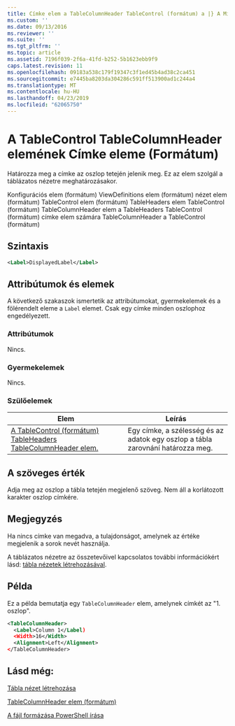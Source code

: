 ```yaml
---
title: Címke elem a TableColumnHeader TableControl (formátum) a |} A Microsoft Docs
ms.custom: ''
ms.date: 09/13/2016
ms.reviewer: ''
ms.suite: ''
ms.tgt_pltfrm: ''
ms.topic: article
ms.assetid: 7196f039-2f6a-41fd-b252-5b1623ebb9f9
caps.latest.revision: 11
ms.openlocfilehash: 09183a538c179f19347c3f1ed45b4ad38c2ca451
ms.sourcegitcommit: e7445ba8203da304286c591ff513900ad1c244a4
ms.translationtype: MT
ms.contentlocale: hu-HU
ms.lasthandoff: 04/23/2019
ms.locfileid: "62065750"
---
```

# <a name="label-element-for-tablecolumnheader-for-tablecontrol-format"></a>A TableControl TableColumnHeader elemének Címke eleme (Formátum)

Határozza meg a címke az oszlop tetején jelenik meg. Ez az elem szolgál a táblázatos nézetre meghatározásakor.

Konfigurációs elem (formátum) ViewDefinitions elem (formátum) nézet elem (formátum) TableControl elem (formátum) TableHeaders elem TableControl (formátum) TableColumnHeader elem a TableHeaders TableControl (formátum) címke elem számára TableColumnHeader a TableControl (formátum)

## <a name="syntax"></a>Szintaxis

```xml
<Label>DisplayedLabel</Label>

```

## <a name="attributes-and-elements"></a>Attribútumok és elemek

A következő szakaszok ismertetik az attribútumokat, gyermekelemek és a fölérendelt eleme a `Label` elemet. Csak egy címke minden oszlophoz engedélyezett.

### <a name="attributes"></a>Attribútumok

Nincs.

### <a name="child-elements"></a>Gyermekelemek

Nincs.

### <a name="parent-elements"></a>Szülőelemek

|Elem|Leírás|
|-------------|-----------------|
|[A TableControl (formátum) TableHeaders TableColumnHeader elem.](./tablecolumnheader-element-format.md)|Egy címke, a szélesség és az adatok egy oszlop a tábla zarovnání határozza meg.|

## <a name="text-value"></a>A szöveges érték

Adja meg az oszlop a tábla tetején megjelenő szöveg. Nem áll a korlátozott karakter oszlop címkére.

## <a name="remarks"></a>Megjegyzés

Ha nincs címke van megadva, a tulajdonságot, amelynek az értéke megjelenik a sorok nevét használja.

A táblázatos nézetre az összetevőivel kapcsolatos további információkért lásd: [tábla nézetek létrehozásával](./creating-a-table-view.md).

## <a name="example"></a>Példa

Ez a példa bemutatja egy `TableColumnHeader` elem, amelynek címkét az "1. oszlop".

```xml
<TableColumnHeader>
  <Label>Column 1</Label)
  <Width>16</Width>
  <Alignment>Left</Alignment>
</TableColumnHeader>
```

## <a name="see-also"></a>Lásd még:

[Tábla nézet létrehozása](./creating-a-table-view.md)

[TableColumnHeader elem (formátum)](./tablecolumnheader-element-format.md)

[A fájl formázása PowerShell írása](./writing-a-powershell-formatting-file.md)

